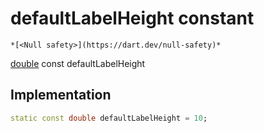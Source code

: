 


# defaultLabelHeight constant




    *[<Null safety>](https://dart.dev/null-safety)*


[double](https://api.flutter.dev/flutter/dart-core/double-class.html) const defaultLabelHeight
  







## Implementation

```dart
static const double defaultLabelHeight = 10;


```







